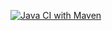 [![Java CI with Maven](https://github.com/pavanteja-g/lab12/actions/workflows/maven.yml/badge.svg)](https://github.com/pavanteja-g/lab12/actions/workflows/maven.yml)

